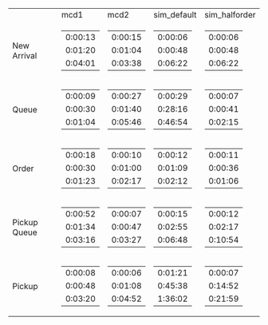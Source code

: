 
  <table>
  <tr>
    <td></td>
    <td>mcd1</td>
    <td>mcd2</td>
    <td>sim_default</td>
    <td>sim_halforder</td>
  </tr>
  <tr>
    <td>New Arrival</td>
    <td>
      <table>
        <tr>
          <td>0:00:13</td>
        </tr>
        <tr>
          <td>0:01:20</td>
        </tr>
        <tr>
          <td>0:04:01</td>
        </tr>
      </table>
    </td>
    <td>
      <table>
        <tr>
          <td>0:00:15</td>
        </tr>
        <tr>
          <td>0:01:04</td>
        </tr>
        <tr>
          <td>0:03:38</td>
        </tr>
      </table>
    </td>
    <td>
      <table>
        <tr>
          <td>0:00:06</td>
        </tr>
        <tr>
          <td>0:00:48</td>
        </tr>
        <tr>
          <td>0:06:22</td>
        </tr>
      </table>
    </td>
    <td>
      <table>
        <tr>
          <td>0:00:06</td>
        </tr>
        <tr>
          <td>0:00:48</td>
        </tr>
        <tr>
          <td>0:06:22</td>
        </tr>
      </table>
    </td>
  </tr>
  <tr>
    <td>Queue</td>
    <td>
      <table>
        <tr>
          <td>0:00:09</td>
        </tr>
        <tr>
          <td>0:00:30</td>
        </tr>
        <tr>
          <td>0:01:04</td>
        </tr>
      </table>
    </td>
    <td>
      <table>
        <tr>
          <td>0:00:27</td>
        </tr>
        <tr>
          <td>0:01:40</td>
        </tr>
        <tr>
          <td>0:05:46</td>
        </tr>
      </table>
    </td>
    <td>
      <table>
        <tr>
          <td>0:00:29</td>
        </tr>
        <tr>
          <td>0:28:16</td>
        </tr>
        <tr>
          <td>0:46:54</td>
        </tr>
      </table>
    </td>
    <td>
      <table>
        <tr>
          <td>0:00:07</td>
        </tr>
        <tr>
          <td>0:00:41</td>
        </tr>
        <tr>
          <td>0:02:15</td>
        </tr>
      </table>
    </td>
  </tr>
  <tr>
    <td>Order</td>
    <td>
      <table>
        <tr>
          <td>0:00:18</td>
        </tr>
        <tr>
          <td>0:00:30</td>
        </tr>
        <tr>
          <td>0:01:23</td>
        </tr>
      </table>
    </td>
    <td>
      <table>
        <tr>
          <td>0:00:10</td>
        </tr>
        <tr>
          <td>0:01:00</td>
        </tr>
        <tr>
          <td>0:02:17</td>
        </tr>
      </table>
    </td>
    <td>
      <table>
        <tr>
          <td>0:00:12</td>
        </tr>
        <tr>
          <td>0:01:09</td>
        </tr>
        <tr>
          <td>0:02:12</td>
        </tr>
      </table>
    </td>
    <td>
      <table>
        <tr>
          <td>0:00:11</td>
        </tr>
        <tr>
          <td>0:00:36</td>
        </tr>
        <tr>
          <td>0:01:06</td>
        </tr>
      </table>
    </td>
  </tr>
    <tr>
    <td>Pickup Queue</td>
    <td>
      <table>
        <tr>
          <td>0:00:52</td>
        </tr>
        <tr>
          <td>0:01:34</td>
        </tr>
        <tr>
          <td>0:03:16</td>
        </tr>
      </table>
    </td>
    <td>
      <table>
        <tr>
          <td>0:00:07</td>
        </tr>
        <tr>
          <td>0:00:47</td>
        </tr>
        <tr>
          <td>0:03:27</td>
        </tr>
      </table>
    </td>
    <td>
      <table>
        <tr>
          <td>0:00:15</td>
        </tr>
        <tr>
          <td>0:02:55</td>
        </tr>
        <tr>
          <td>0:06:48</td>
        </tr>
      </table>
    </td>
    <td>
      <table>
        <tr>
          <td>0:00:12</td>
        </tr>
        <tr>
          <td>0:02:17</td>
        </tr>
        <tr>
          <td>0:10:54</td>
        </tr>
      </table>
    </td>
  </tr>
    <tr>
    <td>Pickup</td>
    <td>
      <table>
        <tr>
          <td>0:00:08</td>
        </tr>
        <tr>
          <td>0:00:48</td>
        </tr>
        <tr>
          <td>0:03:20</td>
        </tr>
      </table>
    </td>
    <td>
      <table>
        <tr>
          <td>0:00:06</td>
        </tr>
        <tr>
          <td>0:01:08</td>
        </tr>
        <tr>
          <td>0:04:52</td>
        </tr>
      </table>
    </td>
    <td>
      <table>
        <tr>
          <td>0:01:21</td>
        </tr>
        <tr>
          <td>0:45:38</td>
        </tr>
        <tr>
          <td>1:36:02</td>
        </tr>
      </table>
    </td>
    <td>
      <table>
        <tr>
          <td>0:00:07</td>
        </tr>
        <tr>
          <td>0:14:52</td>
        </tr>
        <tr>
          <td>0:21:59</td>
        </tr>
      </table>
    </td>
  </tr>
  </table>
  
